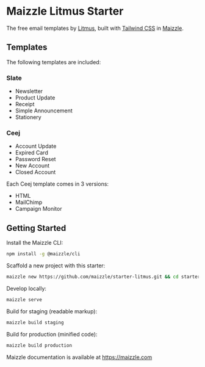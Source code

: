 # Maizzle Litmus Starter

The free email templates by [Litmus](https://litmus.com), built with [Tailwind CSS](https://tailwindcss.com) in [Maizzle](https://maizzle.com).

## Templates

The following templates are included:

### Slate

- Newsletter
- Product Update
- Receipt
- Simple Announcement
- Stationery

### Ceej

- Account Update
- Expired Card
- Password Reset
- New Account
- Closed Account

Each Ceej template comes in 3 versions:

- HTML
- MailChimp
- Campaign Monitor

## Getting Started

Install the Maizzle CLI:

```sh
npm install -g @maizzle/cli
```

Scaffold a new project with this starter:

```sh
maizzle new https://github.com/maizzle/starter-litmus.git && cd starter-litmus
```

Develop locally:

```sh
maizzle serve
```

Build for staging (readable markup):

```sh
maizzle build staging
```

Build for production (minified code):

```sh
maizzle build production
```

Maizzle documentation is available at https://maizzle.com

